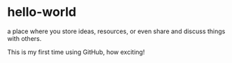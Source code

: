 # hello-world
a place where you store ideas, resources, or even share and discuss things with others.

This is my first time using GitHub, how exciting!
